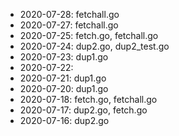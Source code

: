 * 2020-07-28: fetchall.go
* 2020-07-27: fetchall.go
* 2020-07-25: fetch.go, fetchall.go
* 2020-07-24: dup2.go, dup2_test.go
* 2020-07-23: dup1.go
* 2020-07-22:
* 2020-07-21: dup1.go
* 2020-07-20: dup1.go
* 2020-07-18: fetch.go, fetchall.go
* 2020-07-17: dup2.go, fetch.go
* 2020-07-16: dup2.go
